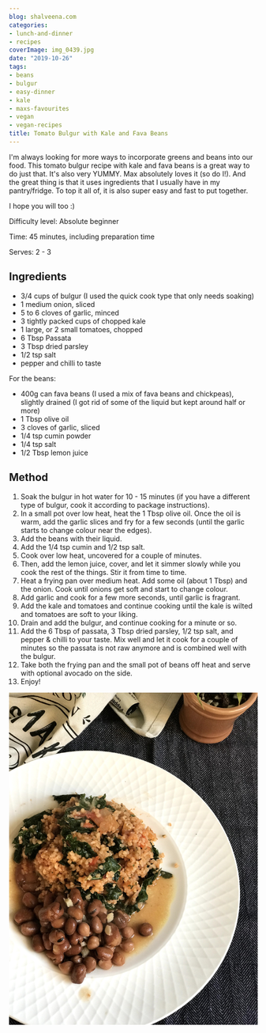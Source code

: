 ```yaml
---
blog: shalveena.com
categories:
- lunch-and-dinner
- recipes
coverImage: img_0439.jpg
date: "2019-10-26"
tags:
- beans
- bulgur
- easy-dinner
- kale
- maxs-favourites
- vegan
- vegan-recipes
title: Tomato Bulgur with Kale and Fava Beans
---
```


I'm always looking for more ways to incorporate greens and beans into our food. This tomato bulgur recipe with kale and fava beans is a great way to do just that. It's also very YUMMY. Max absolutely loves it (so do I!). And the great thing is that it uses ingredients that I usually have in my pantry/fridge. To top it all of, it is also super easy and fast to put together.

I hope you will too :)

Difficulty level: Absolute beginner

Time: 45 minutes, including preparation time

Serves: 2 - 3

## Ingredients

- 3/4 cups of bulgur (I used the quick cook type that only needs soaking)
- 1 medium onion, sliced
- 5 to 6 cloves of garlic, minced
- 3 tightly packed cups of chopped kale
- 1 large, or 2 small tomatoes, chopped
- 6 Tbsp Passata
- 3 Tbsp dried parsley
- 1/2 tsp salt
- pepper and chilli to taste

For the beans:

- 400g can fava beans (I used a mix of fava beans and chickpeas), slightly drained (I got rid of some of the liquid but kept around half or more)
- 1 Tbsp olive oil
- 3 cloves of garlic, sliced
- 1/4 tsp cumin powder
- 1/4 tsp salt
- 1/2 Tbsp lemon juice

## Method

1. Soak the bulgur in hot water for 10 - 15 minutes (if you have a different type of bulgur, cook it according to package instructions).
2. In a small pot over low heat, heat the 1 Tbsp olive oil. Once the oil is warm, add the garlic slices and fry for a few seconds (until the garlic starts to change colour near the edges).
3. Add the beans with their liquid.
4. Add the 1/4 tsp cumin and 1/2 tsp salt.
5. Cook over low heat, uncovered for a couple of minutes.
6. Then, add the lemon juice, cover, and let it simmer slowly while you cook the rest of the things. Stir it from time to time.
7. Heat a frying pan over medium heat. Add some oil (about 1 Tbsp) and the onion. Cook until onions get soft and start to change colour.
8. Add garlic and cook for a few more seconds, until garlic is fragrant.
9. Add the kale and tomatoes and continue cooking until the kale is wilted and tomatoes are soft to your liking.
10. Drain and add the bulgur, and continue cooking for a minute or so.
11. Add the 6 Tbsp of passata, 3 Tbsp dried parsley, 1/2 tsp salt, and pepper & chilli to your taste. Mix well and let it cook for a couple of minutes so the passata is not raw anymore and is combined well with the bulgur.
12. Take both the frying pan and the small pot of beans off heat and serve with optional avocado on the side.
13. Enjoy!

![](images/img_0436.jpg)